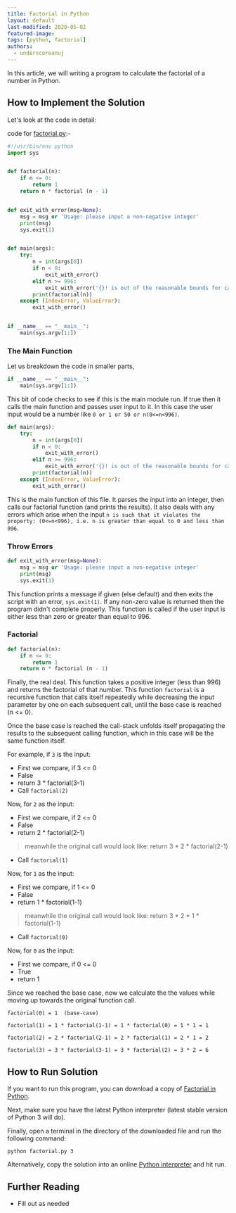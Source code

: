 ```yaml
---
title: Factorial in Python
layout: default
last-modified: 2020-05-02
featured-image:
tags: [python, factorial]
authors:
  - underscoreanuj
---
```


In this article, we will writing a program to calculate the factorial of a number in Python.


## How to Implement the Solution

Let's look at the code in detail:

code for [factorial.py](https://github.com/TheRenegadeCoder/sample-programs/blob/master/archive/p/python/factorial.py):-

```python
#!/usr/bin/env python
import sys


def factorial(n):
    if n <= 0:
        return 1
    return n * factorial (n - 1)


def exit_with_error(msg=None):
    msg = msg or 'Usage: please input a non-negative integer'
    print(msg)
    sys.exit(1)


def main(args):
    try:
        n = int(args[0])
        if n < 0:
            exit_with_error()
        elif n >= 996:
            exit_with_error('{}! is out of the reasonable bounds for calculation'.format(n))
        print(factorial(n))
    except (IndexError, ValueError):
        exit_with_error()


if __name__ == "__main__":
    main(sys.argv[1:])
```

  

### The Main Function

Let us breakdown the code in smaller parts,

```python
if __name__ == "__main__":
    main(sys.argv[1:])
```
This bit of code checks to see if this is the main module run. If true then it calls the main function and passes user input to it. In this case the user input would be a number like `0 or 1 or 50 or n(0<=n<996)`.

```python
def main(args):
    try:
        n = int(args[0])
        if n < 0:
            exit_with_error()
        elif n >= 996:
            exit_with_error('{}! is out of the reasonable bounds for calculation'.format(n))
        print(factorial(n))
    except (IndexError, ValueError):
        exit_with_error()
```

This is the main function of this file. It parses the input into an integer, then calls our factorial function (and prints the results). It also deals with any errors which arise when the input `n is such that it violates the property: (0<=n<996), i.e. n is greater than equal to 0 and less than 996`.

 
### Throw Errors

```python
def exit_with_error(msg=None):
    msg = msg or 'Usage: please input a non-negative integer'
    print(msg)
    sys.exit(1)
```

This function prints a message if given (else default) and then exits the script with an error, `sys.exit(1)`. If any non-zero value is returned then the program didn't complete properly. This function is called if the user input is either less than zero or greater than equal to 996.

### Factorial

```python
def factorial(n):
    if n <= 0:
        return 1
    return n * factorial (n - 1)
```

Finally, the real deal. This function takes a positive integer (less than 996) and returns the factorial of that number. This function `factorial` is a recursive function that calls itself repeatedly while decreasing the input parameter by one on each subsequent call, until the base case is reached 
(n <= 0).

Once the base case is reached the call-stack unfolds itself propagating the results to the subsequent calling function, which in this case will be the same function itself.

For example, if `3` is the input:

* First we compare, if 3 <= 0
* False
* return 3 * factorial(3-1)
* Call `factorial(2)`

Now, for `2` as the input:  

* First we compare, if 2 <= 0
* False
* return 2 * factorial(2-1) 
> meanwhile the original call would look like: 
> return 3 * 2 * factorial(2-1)
* Call `factorial(1)`

Now, for `1` as the input:
* First we compare, if 1 <= 0
* False
* return 1 * factorial(1-1) 
> meanwhile the original call would look like:
> return 3 * 2 * 1 * factorial(1-1)
* Call `factorial(0)`

Now, for `0` as the input:
* First we compare, if 0 <= 0
* True
* return 1

Since we reached the base case, now we calculate the the values while moving up towards the original function call.

    factorial(0) = 1  (base-case)
    
    factorial(1) = 1 * factorial(1-1) = 1 * factorial(0) = 1 * 1 = 1
    
    factorial(2) = 2 * factorial(2-1) = 2 * factorial(1) = 2 * 1 = 2
    
    factorial(3) = 3 * factorial(3-1) = 3 * factorial(2) = 3 * 2 = 6

## How to Run Solution

If you want to run this program, you can download a copy of [Factorial in Python](https://github.com/TheRenegadeCoder/sample-programs/blob/master/archive/p/python/factorial.py).

Next, make sure you have the latest Python interpreter (latest stable version of Python 3 will do).

Finally, open a terminal in the directory of the downloaded file and run the following command:  

`python factorial.py 3`

Alternatively, copy the solution into an online [Python interpreter](https://colab.research.google.com) and hit run.

## Further Reading

- Fill out as needed
